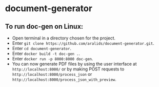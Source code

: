 # document-generator

## To run doc-gen on Linux:
- Open terminal in a directory chosen for the project.
- Enter `git clone https://github.com/aralids/document-generator.git`.
- Enter `cd document-generator`.
- Enter `docker build -t doc-gen .`.
- Enter `docker run -p 8000:8000 doc-gen`.
- You can now generate PDF files by using the user interface at `http://localhost:8000/` or by making POST requests to `http://localhost:8000/process_json` or `http://localhost:8000/process_json_with_preview`.
